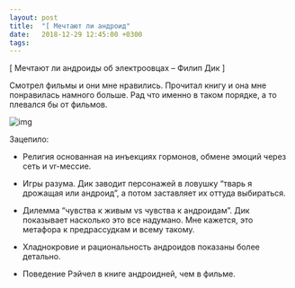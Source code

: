 ```yaml
---
layout: post
title:  "[ Мечтают ли андроид"
date:   2018-12-29 12:45:00 +0300
tags:   
---
```


[ Мечтают ли андроиды об электроовцах – Филип Дик ] 

Смотрел фильмы и они мне нравились. Прочитал книгу и она мне понравилась намного больше. Рад что именно в таком порядке, а то плевался бы от фильмов. 

![img](https://pp.userapi.com/c848616/v848616778/dee01/1ZbQvqwU8TQ.jpg)

<!--excerpt-->

Зацепило: 

+ Религия основанная на инъекциях гормонов, обмене эмоций через сеть и vr-мессие. 

+ Игры разума. Дик заводит персонажей в ловушку “тварь я дрожащая или андроид”, а потом заставляет их оттуда выбираться. 

+ Дилемма “чувства к живым vs чувства к андроидам”. Дик показывает насколько это все надумано. Мне кажется, это метафора к предрассудкам и всему такому. 

+ Хладнокровие и рациональность андроидов показаны более детально. 

+ Поведение Рэйчел в книге андроидней, чем в фильме.
